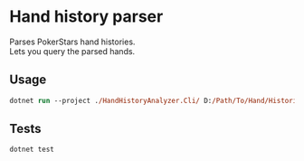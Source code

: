 # Hand history parser

Parses PokerStars hand histories.\
Lets you query the parsed hands.

## Usage
```ps
dotnet run --project ./HandHistoryAnalyzer.Cli/ D:/Path/To/Hand/Histories/
```

## Tests
```ps
dotnet test
```
